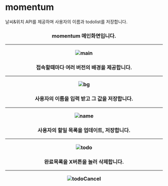 # momentum
날씨&위치 API를 제공하며 사용자의 이름과 todolist를 저장합니다.

<h3 align="center"> momentum 메인화면입니다.
<hr> 
  
![main](https://user-images.githubusercontent.com/66048317/94375223-216f8b80-014d-11eb-837a-be38963e9008.jpg)

<h3 align="center"> 접속할때마다 여러 버전의 배경을 제공합니다.
<hr> 

![bg](https://user-images.githubusercontent.com/66048317/94375268-7ad7ba80-014d-11eb-968e-fb999321f473.jpg)

<h3 align="center"> 사용자의 이름을 입력 받고 그 값을 저장합니다.
<hr> 
  
![name](https://user-images.githubusercontent.com/66048317/94375233-30563e00-014d-11eb-9103-b8fa1c8e4a7a.jpg)

<h3 align="center"> 사용자의 할일 목록을 업데이트, 저장합니다.
<hr> 
  
![todo](https://user-images.githubusercontent.com/66048317/94375235-32b89800-014d-11eb-9c31-ef7e0142f884.jpg)

<h3 align="center"> 완료목록을 X버튼을 눌러 삭제합니다. 
<hr> 
  
![todoCancel](https://user-images.githubusercontent.com/66048317/94375236-35b38880-014d-11eb-808b-9db8e6fcfceb.jpg)
